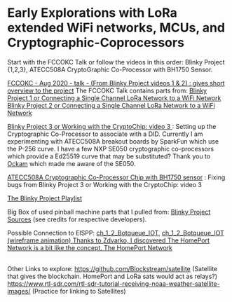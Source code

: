 # Early Explorations with LoRa extended WiFi networks, MCUs, and Cryptographic-Coprocessors #

Start with the FCCOKC Talk or follow the videos in this order: Blinky Project {1,2,3}, ATECC508A CryptoGraphic Co-Processor with BH1750 Sensor. 

<a href="https://www.youtube.com/watch?v=tCnqrZda-Wc&list=PLbVZNfQhcZ3eQpiBUY_0IaXPmPE5pZoOT&index=4">FCCOKC - Aug 2020 - talk - (From Blinky Project videos 1 & 2) : gives short overview to the project</a>
The FCCOKC Talk contains parts from:
<a href="https://www.youtube.com/watch?v=bFr6qjkxKNQ&list=PLbVZNfQhcZ3eQpiBUY_0IaXPmPE5pZoOT&index=2">Blinky Project 1 or Connecting a Single Channel LoRa Network to a WiFi Network</a>
<a href="https://www.youtube.com/watch?v=OhYyUIJ2CHM&list=PLbVZNfQhcZ3eQpiBUY_0IaXPmPE5pZoOT&index=3">Blinky Project 2 or Connecting a Single Channel LoRa Network to a WiFi Network</a>

<a href="https://www.youtube.com/watch?v=GNOPb5iGiQk&list=PLbVZNfQhcZ3eQpiBUY_0IaXPmPE5pZoOT&index=1"> Blinky Project 3 or Working with the CryptoChip: video 3 </a> : Setting up the Cryptographic Co-Processor to associate with a DID. Currently I am experimenting with ATECC508A breakout boards by SparkFun which use the P-256 curve. I have a few NXP SE050 cryptographic co-processors which provide a Ed25519 curve that may be substituted? Thank you to <a href="https://www.ockam.io/">Ockam</a> which made me aware of the SE050.

<a href="https://www.youtube.com/watch?v=yFi4LcselCc&list=PLbVZNfQhcZ3eQpiBUY_0IaXPmPE5pZoOT&index=5">ATECC508A Cryptographic Co-Processor Chip with BH1750 sensor</a> : Fixing bugs from Blinky Project 3 or Working with the CryptoChip: video 3

<a href="https://www.youtube.com/playlist?list=PLbVZNfQhcZ3eQpiBUY_0IaXPmPE5pZoOT">The Blinky Project Playlist</a>

Big Box of used pinball machine parts that I pulled from: <a href="https://github.com/bshambaugh/blinky_project_ede_code/tree/master">Blinky Project Sources</a> (see credits for respective developers).

Possible Connection to EISPP: <a href="http://bshambaugh.org/eispp/#ch_1_2_Botqueue_IOT">ch_1_2_Botqueue_IOT</a>, <a href="https://www.youtube.com/watch?v=_K63xFiI3Pk">ch_1_2_Botqueue_IOT (wireframe animation)
Thanks to Zdvarko, I discovered The HomePort Network is a bit like the concept. <a href="https://homeport.network/">The HomePort Network</a><br><br>

Other Links to explore:
<a href="https://github.com/Blockstream/satellite">https://github.com/Blockstream/satellite</a> (Satellite that gives the blockchain. HomePort and LoRa sats would act as relays?)
<a href="https://www.rtl-sdr.com/rtl-sdr-tutorial-receiving-noaa-weather-satellite-images/">https://www.rtl-sdr.com/rtl-sdr-tutorial-receiving-noaa-weather-satellite-images/</a> (Practice for linking to Satellites)
